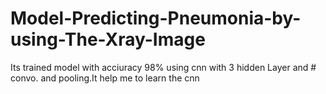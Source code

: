 # Model-Predicting-Pneumonia-by-using-The-Xray-Image
Its trained model with acciuracy 98% using cnn with 3 hidden Layer and # convo. and pooling.It help me to learn the cnn
